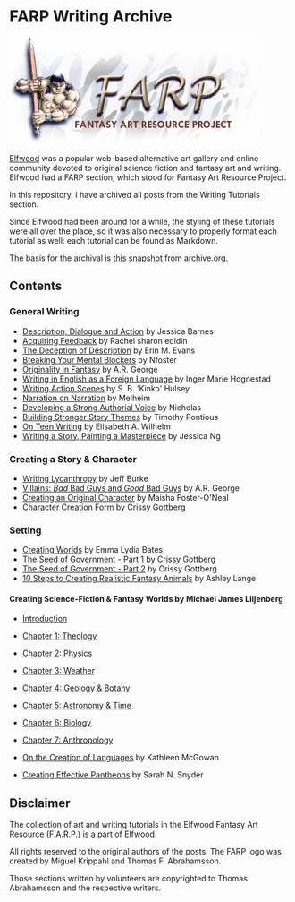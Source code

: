 # FARP Writing Archive

![FARP Logo](images/farp-logo.jpg)

[Elfwood](https://en.wikipedia.org/wiki/Elfwood) was a popular web-based alternative art gallery and online community devoted to original science fiction and fantasy art and writing. Elfwood had a FARP section, which stood for Fantasy Art Resource Project. 

In this repository, I have archived all posts from the Writing Tutorials section. 

Since Elfwood had been around for a while, the styling of these tutorials were all over the place, so it was also necessary to properly format each tutorial as well: each tutorial can be found as Markdown.

The basis for the archival is [this snapshot](https://web.archive.org/web/20110723091424/http://www.elfwood.com/farp/writing-tutorials.html) from archive.org.

## Contents

### General Writing

* [Description, Dialogue and Action](./01-general-writing/01-description-dialogue-and-action.md) by Jessica Barnes
* [Acquiring Feedback](./01-general-writing/02-acquiring-feedback.md) by Rachel sharon edidin
* [The Deception of Description](./01-general-writing/03-the-deception-of-description.md) by Erin M. Evans
* [Breaking Your Mental Blockers](./01-general-writing/04-breaking-your-mental-blockers.md) by Nfoster
* [Originality in Fantasy](./01-general-writing/05-originality-in-fantasy.md) by A.R. George
* [Writing in English as a Foreign Language](./01-general-writing/06-writing-in-english-as-a-foreign-language.md) by Inger Marie Hognestad
* [Writing Action Scenes](./01-general-writing/07-writing-action-scenes.md) by S. B. 'Kinko' Hulsey
* [Narration on Narration](./01-general-writing/08-narration-on-narration.md) by Melheim
* [Developing a Strong Authorial Voice](./01-general-writing/09-developing-a-strong-authorial-voice.md) by Nicholas
* [Building Stronger Story Themes](./01-general-writing/10-building-stronger-story-themes.md) by Timothy Pontious
* [On Teen Writing](./01-general-writing/11-on-teen-writing.md) by Elisabeth A. Wilhelm
* [Writing a Story, Painting a Masterpiece](./01-general-writing/12-writing-a-story-painting-a-masterpiece.md) by Jessica Ng

### Creating a Story & Character

* [Writing Lycanthropy](./02-creating-a-story-character/01-writing-lycanthropy.md) by Jeff Burke
* [Villains: *Bad* Bad Guys and *Good* Bad Guys](./02-creating-a-story-character/02-villains.md) by A.R. George
* [Creating an Original Character](./02-creating-a-story-character/03-creating-an-original-character.md) by Maisha Foster-O'Neal
* [Character Creation Form](./02-creating-a-story-character/04-character-creation-form.md) by Crissy Gottberg

### Setting

* [Creating Worlds](./03-creating-worlds/01-creating-worlds.md) by Emma Lydia Bates
* [The Seed of Government - Part 1](./03-creating-worlds/02-the-seed-of-government-pt1.md) by Crissy Gottberg
* [The Seed of Government - Part 2](./03-creating-worlds/03-the-seed-of-government-pt2.md) by Crissy Gottberg
* [10 Steps to Creating Realistic Fantasy Animals](./03-creating-worlds/04-ten-steps-fantasy-animals.md) by Ashley Lange

#### Creating Science-Fiction & Fantasy Worlds by Michael James Liljenberg

* [Introduction](./03-creating-worlds/05-creating-science-fiction-fantasy-worlds/00-intro.md)
* [Chapter 1: Theology](./03-creating-worlds/05-creating-science-fiction-fantasy-worlds/01-theology.md)
* [Chapter 2: Physics](./03-creating-worlds/05-creating-science-fiction-fantasy-worlds/02-physics.md)
* [Chapter 3: Weather](./03-creating-worlds/05-creating-science-fiction-fantasy-worlds/03-weather.md)
* [Chapter 4: Geology & Botany](./03-creating-worlds/05-creating-science-fiction-fantasy-worlds/04-geo.md)
* [Chapter 5: Astronomy & Time](./03-creating-worlds/05-creating-science-fiction-fantasy-worlds/05-astronomy.md)
* [Chapter 6: Biology](./03-creating-worlds/05-creating-science-fiction-fantasy-worlds/06-zoology.md)
* [Chapter 7: Anthropology](./03-creating-worlds/05-creating-science-fiction-fantasy-worlds/07-anthropology.md)

* [On the Creation of Languages](./03-creating-worlds/06-on-the-creation-of-languages.md) by Kathleen McGowan
* [Creating Effective Pantheons](./03-creating-worlds/07-creating-effective-pantheons.md) by Sarah N. Snyder

## Disclaimer

The collection of art and writing tutorials in the Elfwood Fantasy Art Resource (F.A.R.P.) is a part of Elfwood.

All rights reserved to the original authors of the posts. The FARP logo was created by Miguel Krippahl and Thomas F. Abrahamsson. 

Those sections written by volunteers are copyrighted to Thomas Abrahamsson and the respective writers.